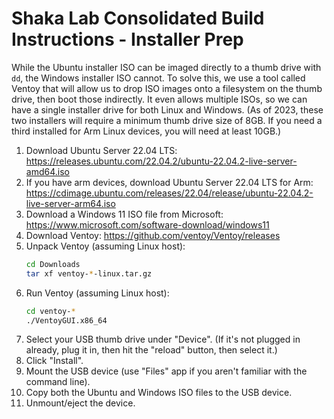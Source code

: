 # Shaka Lab Consolidated Build Instructions - Installer Prep

While the Ubuntu installer ISO can be imaged directly to a thumb drive with
`dd`, the Windows installer ISO cannot.  To solve this, we use a tool called
Ventoy that will allow us to drop ISO images onto a filesystem on the thumb
drive, then boot those indirectly.  It even allows multiple ISOs, so we can
have a single installer drive for both Linux and Windows.  (As of 2023, these
two installers will require a minimum thumb drive size of 8GB.  If you need a
third installed for Arm Linux devices, you will need at least 10GB.)

1. Download Ubuntu Server 22.04 LTS:
   https://releases.ubuntu.com/22.04.2/ubuntu-22.04.2-live-server-amd64.iso
2. If you have arm devices, download Ubuntu Server 22.04 LTS for Arm:
   https://cdimage.ubuntu.com/releases/22.04/release/ubuntu-22.04.2-live-server-arm64.iso
3. Download a Windows 11 ISO file from Microsoft:
   https://www.microsoft.com/software-download/windows11
4. Download Ventoy:
   https://github.com/ventoy/Ventoy/releases
5. Unpack Ventoy (assuming Linux host):
   ```sh
   cd Downloads
   tar xf ventoy-*-linux.tar.gz
   ```
6. Run Ventoy (assuming Linux host):
   ```sh
   cd ventoy-*
   ./VentoyGUI.x86_64
   ```
7. Select your USB thumb drive under "Device".  (If it's not plugged in already,
   plug it in, then hit the "reload" button, then select it.)
8. Click "Install".
9. Mount the USB device (use "Files" app if you aren't familiar with the
   command line).
10. Copy both the Ubuntu and Windows ISO files to the USB device.
11. Unmount/eject the device.
